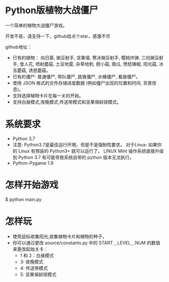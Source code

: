 # Python版植物大战僵尸
  一个简单的植物大战僵尸游戏。

开发不易，请支持一下，github给点个star，感激不尽

github地址：
  
* 已有的植物： 向日葵, 豌豆射手, 坚果墙, 寒冰豌豆射手, 樱桃炸弹, 三向豌豆射手, 食人花, 喷射蘑菇, 土豆地雷, 杂草地刺, 胆小菇, 南瓜, 愤怒辣椒, 阳光菇, 冰冻蘑菇, 诱惑蘑菇。
* 已有的僵尸: 普通僵尸, 带队僵尸, 路锥僵尸, 水桶僵尸, 看报僵尸。
* 使用 JSON 格式的文件存储进度数据 (例如僵尸出现的位置和时间, 背景信息)。
* 支持选择植物卡片在每一关的开始。
* 支持白昼模式,夜晚模式,传送带模式和坚果保龄球模式。

# 系统要求
* Python 3.7 
* 注意: Python3.7是最佳运行环境，但是不是强制性要求。 对于Linux: 如果你的 Linux 有预装的 Python3+ 就可以运行了。 LINUX Mint 操作系统直接升级到 Python 3.7 有可能导致系统自带的 python 版本无法执行。
* Python-Pygame 1.9

# 怎样开始游戏
$ python main.py

# 怎样玩
* 使用鼠标收集阳光,收集植物卡片和植物的种子。
* 你可以通过更改 source/constants.py 中的 START＿LEVEL＿NUM 的数值来更改起始关卡：
  * 1 和 2：白昼模式
  * 3: 夜晚模式
  * 4: 传送带模式
  * 5: 坚果保龄球模式

